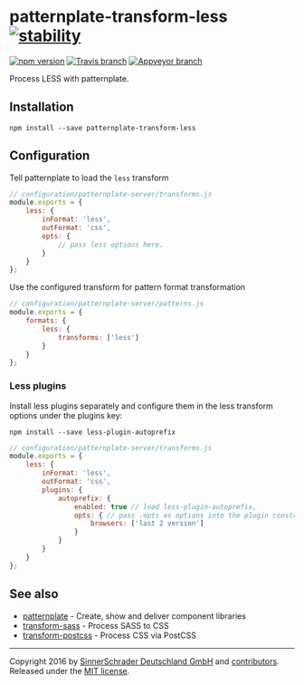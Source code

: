 # patternplate-transform-less [![stability][0]][1]

[![npm version][2]][3] [![Travis branch][4]][5] [![Appveyor branch][6]][7]

Process LESS with patternplate.

## Installation
```shell
npm install --save patternplate-transform-less
```

## Configuration

Tell patternplate to load the `less` transform

```js
// configuration/patternplate-server/transforms.js
module.exports = {
	less: {
		inFormat: 'less',
		outFormat: 'css',
		opts: {
			// pass less options here.
		}
	}
};
```

Use the configured transform for pattern format transformation

```js
// configuration/patternplate-server/patterns.js
module.exports = {
	formats: {
		less: {
			transforms: ['less']
		}
	}
};
```

### Less plugins

Install less plugins separately and configure them in the less transform options under the plugins key:

```
npm install --save less-plugin-autoprefix
```

```js
// configuration/patternplate-server/transforms.js
module.exports = {
	less: {
		inFormat: 'less',
		outFormat: 'css',
		plugins: {
			autoprefix: {
				enabled: true // load less-plugin-autoprefix,
				opts: { // pass .opts as options into the plugin constructor
					browsers: ['last 2 version']
				}
			}
		}
	}
};
```


## See also

* [patternplate](https://github.com/sinnerschrader/patternplate) - Create, show and deliver component libraries
* [transform-sass](https://github.com/sinnerschrader/patternplate-transform-sass) - Process SASS to CSS
* [transform-postcss](https://github.com/sinnerschrader/patternplate-transform-postcss) - Process CSS via PostCSS

---
Copyright 2016 by [SinnerSchrader Deutschland GmbH](https://github.com/sinnerschrader) and [contributors](./graphs/contributors). Released under the [MIT license]('./license.md').

[0]: https://img.shields.io/badge/stability-stable-green.svg?style=flat-square
[1]: https://nodejs.org/api/documentation.html#documentation_stability_index
[2]: https://img.shields.io/npm/v/patternplate-transform-less.svg?style=flat-square
[3]: https://npmjs.org/package/patternplate-transform-less
[4]: https://img.shields.io/travis/sinnerschrader/patternplate-transform-less/master.svg?style=flat-square
[5]: https://travis-ci.org/marionebl/patternplate-transform-less
[6]: https://img.shields.io/appveyor/ci/sinnerschrader/patternplate-transform-less/master.svg?style=flat-square
[7]: https://ci.appveyor.com/project/marionebl/patternplate-transform-less
